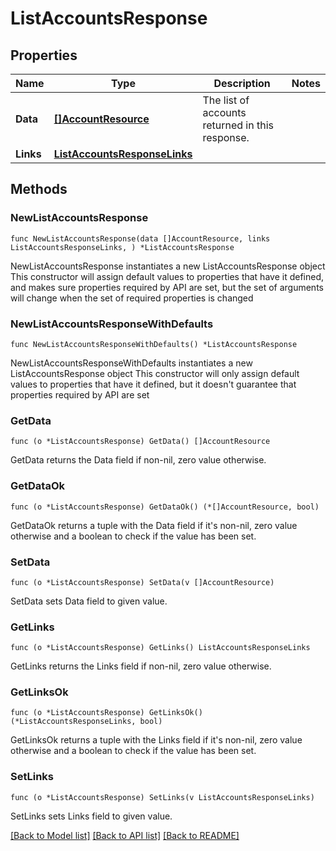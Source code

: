 # ListAccountsResponse

## Properties

Name | Type | Description | Notes
------------ | ------------- | ------------- | -------------
**Data** | [**[]AccountResource**](AccountResource.md) | The list of accounts returned in this response.  | 
**Links** | [**ListAccountsResponseLinks**](ListAccountsResponseLinks.md) |  | 

## Methods

### NewListAccountsResponse

`func NewListAccountsResponse(data []AccountResource, links ListAccountsResponseLinks, ) *ListAccountsResponse`

NewListAccountsResponse instantiates a new ListAccountsResponse object
This constructor will assign default values to properties that have it defined,
and makes sure properties required by API are set, but the set of arguments
will change when the set of required properties is changed

### NewListAccountsResponseWithDefaults

`func NewListAccountsResponseWithDefaults() *ListAccountsResponse`

NewListAccountsResponseWithDefaults instantiates a new ListAccountsResponse object
This constructor will only assign default values to properties that have it defined,
but it doesn't guarantee that properties required by API are set

### GetData

`func (o *ListAccountsResponse) GetData() []AccountResource`

GetData returns the Data field if non-nil, zero value otherwise.

### GetDataOk

`func (o *ListAccountsResponse) GetDataOk() (*[]AccountResource, bool)`

GetDataOk returns a tuple with the Data field if it's non-nil, zero value otherwise
and a boolean to check if the value has been set.

### SetData

`func (o *ListAccountsResponse) SetData(v []AccountResource)`

SetData sets Data field to given value.


### GetLinks

`func (o *ListAccountsResponse) GetLinks() ListAccountsResponseLinks`

GetLinks returns the Links field if non-nil, zero value otherwise.

### GetLinksOk

`func (o *ListAccountsResponse) GetLinksOk() (*ListAccountsResponseLinks, bool)`

GetLinksOk returns a tuple with the Links field if it's non-nil, zero value otherwise
and a boolean to check if the value has been set.

### SetLinks

`func (o *ListAccountsResponse) SetLinks(v ListAccountsResponseLinks)`

SetLinks sets Links field to given value.



[[Back to Model list]](../README.md#documentation-for-models) [[Back to API list]](../README.md#documentation-for-api-endpoints) [[Back to README]](../README.md)


